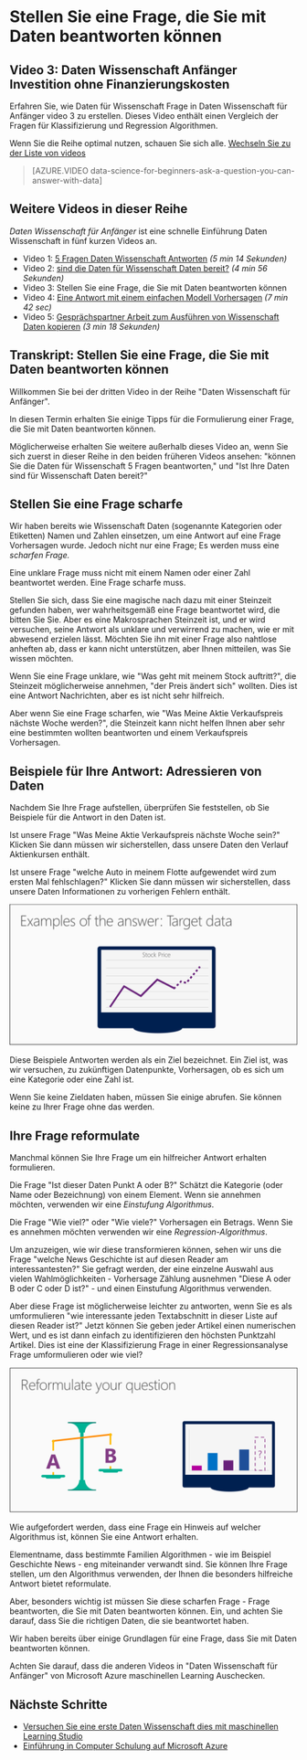 <properties
   pageTitle="Stellen Sie eine Frage beantworten können Sie Sie mit Daten - Formulierung Fragen | Microsoft Azure"
   description="Erfahren Sie, wie Daten für Wissenschaft Frage in Daten Wissenschaft für Anfänger video 3 zu erstellen. Enthält einen Vergleich der Klassifizierung und Regression Fragen."
   keywords="Daten Wissenschaft Fragen, Fragen, Regression Fragen, Fragen zur Formulierung, scharfen Frage"
   services="machine-learning"
   documentationCenter="na"
   authors="cjgronlund"
   manager="jhubbard"
   editor="cjgronlund"/>

<tags
   ms.service="machine-learning"
   ms.devlang="na"
   ms.topic="article"
   ms.tgt_pltfrm="na"
   ms.workload="na"
   ms.date="10/20/2016"
   ms.author="cgronlun;garye"/>

# <a name="ask-a-question-you-can-answer-with-data"></a>Stellen Sie eine Frage, die Sie mit Daten beantworten können

## <a name="video-3-data-science-for-beginners-series"></a>Video 3: Daten Wissenschaft Anfänger Investition ohne Finanzierungskosten

Erfahren Sie, wie Daten für Wissenschaft Frage in Daten Wissenschaft für Anfänger video 3 zu erstellen. Dieses Video enthält einen Vergleich der Fragen für Klassifizierung und Regression Algorithmen.

Wenn Sie die Reihe optimal nutzen, schauen Sie sich alle. [Wechseln Sie zu der Liste von videos](#other-videos-in-this-series)

> [AZURE.VIDEO data-science-for-beginners-ask-a-question-you-can-answer-with-data]

## <a name="other-videos-in-this-series"></a>Weitere Videos in dieser Reihe

*Daten Wissenschaft für Anfänger* ist eine schnelle Einführung Daten Wissenschaft in fünf kurzen Videos an.

  * Video 1: [5 Fragen Daten Wissenschaft Antworten](machine-learning-data-science-for-beginners-the-5-questions-data-science-answers.md) *(5 min 14 Sekunden)*
  * Video 2: [sind die Daten für Wissenschaft Daten bereit?](machine-learning-data-science-for-beginners-is-your-data-ready-for-data-science.md) *(4 min 56 Sekunden)*
  * Video 3: Stellen Sie eine Frage, die Sie mit Daten beantworten können
  * Video 4: [Eine Antwort mit einem einfachen Modell Vorhersagen](machine-learning-data-science-for-beginners-predict-an-answer-with-a-simple-model.md) *(7 min 42 sec)*
  * Video 5: [Gesprächspartner Arbeit zum Ausführen von Wissenschaft Daten kopieren](machine-learning-data-science-for-beginners-copy-other-peoples-work-to-do-data-science.md) *(3 min 18 Sekunden)*

## <a name="transcript-ask-a-question-you-can-answer-with-data"></a>Transkript: Stellen Sie eine Frage, die Sie mit Daten beantworten können

Willkommen Sie bei der dritten Video in der Reihe "Daten Wissenschaft für Anfänger".  

In diesen Termin erhalten Sie einige Tipps für die Formulierung einer Frage, die Sie mit Daten beantworten können.

Möglicherweise erhalten Sie weitere außerhalb dieses Video an, wenn Sie sich zuerst in dieser Reihe in den beiden früheren Videos ansehen: "können Sie die Daten für Wissenschaft 5 Fragen beantworten," und "Ist Ihre Daten sind für Wissenschaft Daten bereit?"

## <a name="ask-a-sharp-question"></a>Stellen Sie eine Frage scharfe

Wir haben bereits wie Wissenschaft Daten (sogenannte Kategorien oder Etiketten) Namen und Zahlen einsetzen, um eine Antwort auf eine Frage Vorhersagen wurde. Jedoch nicht nur eine Frage; Es werden muss eine *scharfen Frage.*

Eine unklare Frage muss nicht mit einem Namen oder einer Zahl beantwortet werden. Eine Frage scharfe muss.

Stellen Sie sich, dass Sie eine magische nach dazu mit einer Steinzeit gefunden haben, wer wahrheitsgemäß eine Frage beantwortet wird, die bitten Sie Sie. Aber es eine Makrosprachen Steinzeit ist, und er wird versuchen, seine Antwort als unklare und verwirrend zu machen, wie er mit abwesend erzielen lässt. Möchten Sie ihn mit einer Frage also nahtlose anheften ab, dass er kann nicht unterstützen, aber Ihnen mitteilen, was Sie wissen möchten.

Wenn Sie eine Frage unklare, wie "Was geht mit meinem Stock auftritt?", die Steinzeit möglicherweise annehmen, "der Preis ändert sich" wollten. Dies ist eine Antwort Nachrichten, aber es ist nicht sehr hilfreich.

Aber wenn Sie eine Frage scharfen, wie "Was Meine Aktie Verkaufspreis nächste Woche werden?", die Steinzeit kann nicht helfen Ihnen aber sehr eine bestimmten wollten beantworten und einem Verkaufspreis Vorhersagen.

## <a name="examples-of-your-answer-target-data"></a>Beispiele für Ihre Antwort: Adressieren von Daten

Nachdem Sie Ihre Frage aufstellen, überprüfen Sie feststellen, ob Sie Beispiele für die Antwort in den Daten ist.

Ist unsere Frage "Was Meine Aktie Verkaufspreis nächste Woche sein?" Klicken Sie dann müssen wir sicherstellen, dass unsere Daten den Verlauf Aktienkursen enthält.

Ist unsere Frage "welche Auto in meinem Flotte aufgewendet wird zum ersten Mal fehlschlagen?" Klicken Sie dann müssen wir sicherstellen, dass unsere Daten Informationen zu vorherigen Fehlern enthält.

![Adressieren Sie Daten - Beispiele für Ihre Antwort ein. Aufstellen einer Daten Wissenschaft Frage an.](./media/machine-learning-data-science-for-beginners-ask-a-question-you-can-answer-with-data/machine-learning-data-science-target-data.png)

Diese Beispiele Antworten werden als ein Ziel bezeichnet. Ein Ziel ist, was wir versuchen, zu zukünftigen Datenpunkte, Vorhersagen, ob es sich um eine Kategorie oder eine Zahl ist.

Wenn Sie keine Zieldaten haben, müssen Sie einige abrufen. Sie können keine zu Ihrer Frage ohne das werden.

## <a name="reformulate-your-question"></a>Ihre Frage reformulate

Manchmal können Sie Ihre Frage um ein hilfreicher Antwort erhalten formulieren.

Die Frage "Ist dieser Daten Punkt A oder B?" Schätzt die Kategorie (oder Name oder Bezeichnung) von einem Element. Wenn sie annehmen möchten, verwenden wir eine *Einstufung Algorithmus*.

Die Frage "Wie viel?" oder "Wie viele?" Vorhersagen ein Betrags. Wenn Sie es annehmen möchten verwenden wir eine *Regression-Algorithmus*.

Um anzuzeigen, wie wir diese transformieren können, sehen wir uns die Frage "welche News Geschichte ist auf diesen Reader am interessantesten?" Sie gefragt werden, der eine einzelne Auswahl aus vielen Wahlmöglichkeiten - Vorhersage Zählung ausnehmen "Diese A oder B oder C oder D ist?" - und einen Einstufung Algorithmus verwenden.

Aber diese Frage ist möglicherweise leichter zu antworten, wenn Sie es als umformulieren "wie interessante jeden Textabschnitt in dieser Liste auf diesen Reader ist?" Jetzt können Sie geben jeder Artikel einen numerischen Wert, und es ist dann einfach zu identifizieren den höchsten Punktzahl Artikel. Dies ist eine der Klassifizierung Frage in einer Regressionsanalyse Frage umformulieren oder wie viel?

![Reformulate Sie Ihre Frage ein. Klassifizierung Frage im Vergleich zu Regression Frage.](./media/machine-learning-data-science-for-beginners-ask-a-question-you-can-answer-with-data/machine-learning-data-science-classification-question-vs-regression-question.png)

Wie aufgefordert werden, dass eine Frage ein Hinweis auf welcher Algorithmus ist, können Sie eine Antwort erhalten.

Elementname, dass bestimmte Familien Algorithmen - wie im Beispiel Geschichte News - eng miteinander verwandt sind. Sie können Ihre Frage stellen, um den Algorithmus verwenden, der Ihnen die besonders hilfreiche Antwort bietet reformulate.

Aber, besonders wichtig ist müssen Sie diese scharfen Frage - Frage beantworten, die Sie mit Daten beantworten können. Ein, und achten Sie darauf, dass Sie die richtigen Daten, die sie beantwortet haben.

Wir haben bereits über einige Grundlagen für eine Frage, dass Sie mit Daten beantworten können.

Achten Sie darauf, dass die anderen Videos in "Daten Wissenschaft für Anfänger" von Microsoft Azure maschinellen Learning Auschecken.


## <a name="next-steps"></a>Nächste Schritte

  * [Versuchen Sie eine erste Daten Wissenschaft dies mit maschinellen Learning Studio](machine-learning-create-experiment.md)
  * [Einführung in Computer Schulung auf Microsoft Azure](machine-learning-what-is-machine-learning.md)

